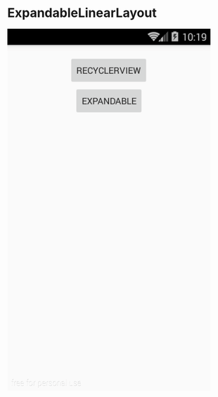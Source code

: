 # ExpandableLinearLayout
![这里写图片描述](https://github.com/woodnaonly/ExpandableLinearLayout/blob/master/screenshot/2016_05_15_22_19_57_591.gif)